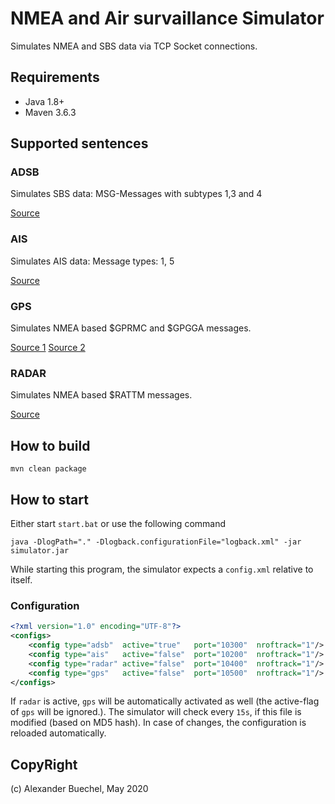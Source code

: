 # NMEA and Air survaillance Simulator

Simulates NMEA and SBS data via TCP Socket connections.

## Requirements

 - Java 1.8+
 - Maven 3.6.3

## Supported sentences

### ADSB

Simulates SBS data: MSG-Messages with subtypes 1,3 and 4

[Source](http://woodair.net/sbs/Article/Barebones42_Socket_Data.htm)

### AIS

Simulates AIS data: Message types: 1, 5

[Source](https://www.navcen.uscg.gov/?pageName=AISMessages)

### GPS

Simulates NMEA based $GPRMC and $GPGGA messages.

[Source 1](http://aprs.gids.nl/nmea/#rmc)
[Source 2](http://aprs.gids.nl/nmea/#gga)

### RADAR

Simulates NMEA based $RATTM messages.

[Source](http://www.nmea.de/nmea0183datensaetze.html#ttm)

## How to build

```shell
mvn clean package
```

## How to start

Either start `start.bat` or use the following command

```shell
java -DlogPath="." -Dlogback.configurationFile="logback.xml" -jar simulator.jar
```

While starting this program, the simulator expects a `config.xml` relative to itself.

### Configuration

```xml
<?xml version="1.0" encoding="UTF-8"?>
<configs>
	<config type="adsb"  active="true"   port="10300"  nroftrack="1"/>
	<config type="ais"   active="false"  port="10200"  nroftrack="1"/>
	<config type="radar" active="false"  port="10400"  nroftrack="1"/>
	<config type="gps"   active="false"  port="10500"  nroftrack="1"/>
</configs>
```

If `radar` is active, `gps` will be automatically activated as well (the active-flag of `gps` will be ignored.).
The simulator will check every `15s`, if this file is modified (based on MD5 hash). In case of changes, the configuration is reloaded automatically.
  

## CopyRight

(c) Alexander Buechel, May 2020